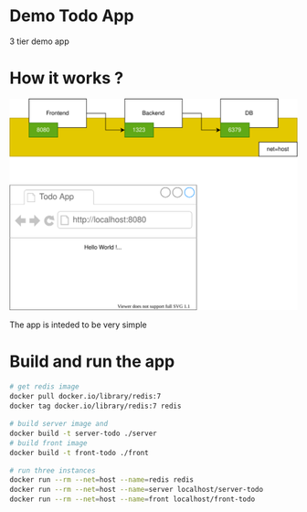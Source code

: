 # Demo Todo App
3 tier demo app


# How it works ?
![diagram](diagram/diagram.svg)

The app is inteded to be very simple

# Build and run the app

``` bash
# get redis image
docker pull docker.io/library/redis:7
docker tag docker.io/library/redis:7 redis
```

``` bash
# build server image and 
docker build -t server-todo ./server
# build front image
docker build -t front-todo ./front
```

``` bash
# run three instances
docker run --rm --net=host --name=redis redis
docker run --rm --net=host --name=server localhost/server-todo
docker run --rm --net=host --name=front localhost/front-todo
```




